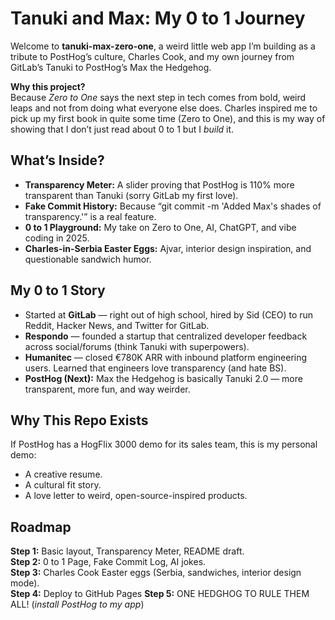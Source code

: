 # Tanuki and Max: My 0 to 1 Journey

Welcome to **tanuki-max-zero-one**, a weird little web app I’m building as a tribute to PostHog’s culture, Charles Cook, and my own journey from GitLab’s Tanuki to PostHog’s Max the Hedgehog.  

**Why this project?**  
Because *Zero to One* says the next step in tech comes from bold, weird leaps and not from doing what everyone else does. Charles inspired me to pick up my first book in quite some time (Zero to One), and this is my way of showing that I don’t just read about 0 to 1 but I *build* it.  


## What’s Inside?
- **Transparency Meter:** A slider proving that PostHog is 110% more transparent than Tanuki (sorry GitLab my first love).
- **Fake Commit History:** Because “git commit -m 'Added Max's shades of transparency.'” is a real feature.
- **0 to 1 Playground:** My take on Zero to One, AI, ChatGPT, and vibe coding in 2025.
- **Charles-in-Serbia Easter Eggs:** Ajvar, interior design inspiration, and questionable sandwich humor.

## My 0 to 1 Story
- Started at **GitLab** — right out of high school, hired by Sid (CEO) to run Reddit, Hacker News, and Twitter for GitLab.  
- **Respondo** — founded a startup that centralized developer feedback across social/forums (think Tanuki with superpowers).  
- **Humanitec** — closed €780K ARR with inbound platform engineering users. Learned that engineers love transparency (and hate BS).  
- **PostHog (Next):** Max the Hedgehog is basically Tanuki 2.0 — more transparent, more fun, and way weirder. 

## Why This Repo Exists
If PostHog has a HogFlix 3000 demo for its sales team, this is my personal demo:  
- A creative resume.  
- A cultural fit story.  
- A love letter to weird, open-source-inspired products.

## Roadmap
**Step 1:** Basic layout, Transparency Meter, README draft.  
**Step 2:** 0 to 1 Page, Fake Commit Log, AI jokes.  
**Step 3:** Charles Cook Easter eggs (Serbia, sandwiches, interior design mode).  
**Step 4:** Deploy to GitHub Pages
**Step 5:** ONE HEDGHOG TO RULE THEM ALL! (*install PostHog to my app*)

